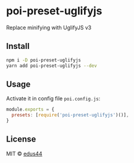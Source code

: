 # poi-preset-uglifyjs

Replace minifying with UglifyJS v3

## Install

```bash
npm i -D poi-preset-uglifyjs
yarn add poi-preset-uglifyjs --dev
```

## Usage

Activate it in config file `poi.config.js`:

```js
module.exports = {
  presets: [require('poi-preset-uglifyjs')()],
}
```

## License

MIT &copy; [edus44](https://github.com/edus44)
